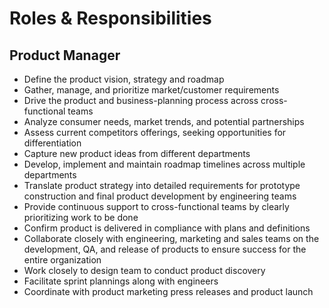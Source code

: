 # Roles & Responsibilities

## Product Manager

* Define the product vision, strategy and roadmap
* Gather, manage, and prioritize market/customer requirements
* Drive the product and business-planning process across cross-functional teams
* Analyze consumer needs, market trends, and potential partnerships
* Assess current competitors offerings, seeking opportunities for differentiation
* Capture new product ideas from different departments
* Develop, implement and maintain roadmap timelines across multiple departments
* Translate product strategy into detailed requirements for prototype construction and final product development by engineering teams
* Provide continuous support to cross-functional teams by clearly prioritizing work to be done
* Confirm product is delivered in compliance with plans and definitions
* Collaborate closely with engineering, marketing and sales teams on the development, QA, and release of products to ensure success for the entire organization
* Work closely to design team to conduct product discovery&#x20;
* Facilitate sprint plannings along with engineers
* Coordinate with product marketing press releases and product launch

